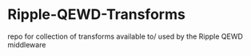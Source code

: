 # Ripple-QEWD-Transforms
repo for collection of transforms available to/ used by the Ripple QEWD middleware
